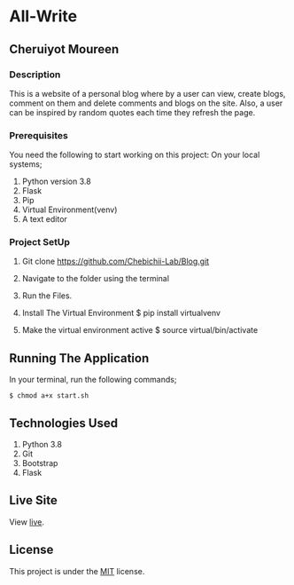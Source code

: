 # All-Write

## Cheruiyot Moureen

### Description

This is a website of a personal blog where by a user can view, create blogs, comment on them and delete comments and blogs on the site.
Also, a user can be inspired by random quotes each time they refresh the page.

### Prerequisites

You need the following to start working on this project: On your local systems;

1. Python version 3.8
2. Flask
3. Pip
4. Virtual Environment(venv)
5. A text editor

### Project SetUp

1. Git clone    https://github.com/Chebichii-Lab/Blog.git
2. Navigate to the folder using the terminal
3. Run the Files.
4. Install The Virtual Environment 
    $ pip install virtualvenv

5. Make the virtual environment active
    $ source virtual/bin/activate

## Running The Application

In your terminal, run the following commands;

    $ chmod a+x start.sh

## Technologies Used

1. Python 3.8
2. Git
3. Bootstrap
4. Flask

## Live Site 

View [live](https://blog254.herokuapp.com/).

## License

This project is under the [MIT](LICENSE) license.
